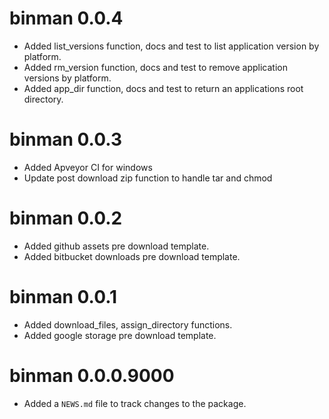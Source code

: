 # binman 0.0.4

* Added list_versions function, docs and test to list application version
  by platform.
* Added rm_version function, docs and test to remove application versions
  by platform.
* Added app_dir function, docs and test to return an applications root
  directory.

# binman 0.0.3

* Added Apveyor CI for windows
* Update post download zip function to handle tar and chmod

# binman 0.0.2

* Added github assets pre download template.
* Added bitbucket downloads pre download template.

# binman 0.0.1

* Added download_files, assign_directory functions.
* Added google storage pre download template.

# binman 0.0.0.9000

* Added a `NEWS.md` file to track changes to the package.



